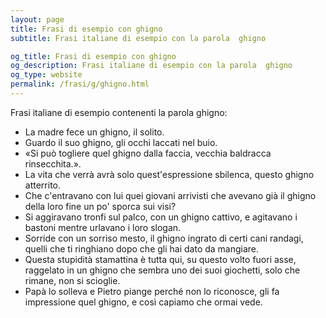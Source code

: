 ```yaml
---
layout: page
title: Frasi di esempio con ghigno 
subtitle: Frasi italiane di esempio con la parola  ghigno

og_title: Frasi di esempio con ghigno 
og_description: Frasi italiane di esempio con la parola  ghigno
og_type: website
permalink: /frasi/g/ghigno.html
---
```


Frasi italiane di esempio contenenti la parola ghigno:


- La madre fece un ghigno, il solito.
- Guardo il suo ghigno, gli occhi laccati nel buio.
- «Si può togliere quel ghigno dalla faccia, vecchia baldracca rinsecchita.».
- La vita che verrà avrà solo quest'espressione sbilenca, questo ghigno atterrito.
- Che c'entravano con lui quei giovani arrivisti che avevano già il ghigno della loro fine un po' sporca sui visi?
- Si aggiravano tronfi sul palco, con un ghigno cattivo, e agitavano i bastoni mentre urlavano i loro slogan.
- Sorride con un sorriso mesto, il ghigno ingrato di certi cani randagi, quelli che ti ringhiano dopo che gli hai dato da mangiare.
- Questa stupidità stamattina è tutta qui, su questo volto fuori asse, raggelato in un ghigno che sembra uno dei suoi giochetti, solo che rimane, non si scioglie.
- Papà lo solleva e Pietro piange perché non lo riconosce, gli fa impressione quel ghigno, e così capiamo che ormai vede.
